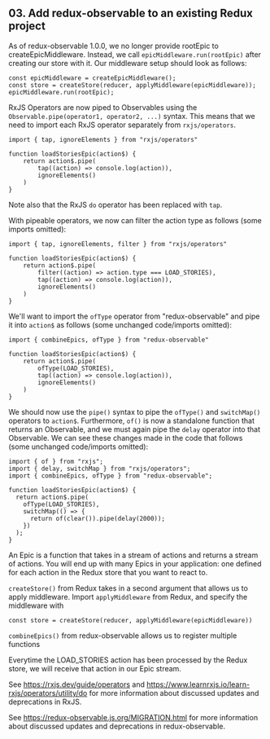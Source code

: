 ## 03. Add redux-observable to an existing Redux project

<Timestamp start="0:30" end="1:30">
    
As of redux-observable 1.0.0, we no longer provide rootEpic to createEpicMiddleware. Instead, we call `epicMiddleware.run(rootEpic)` after creating our store with it. Our middleware setup should look as follows:

```
const epicMiddleware = createEpicMiddleware();
const store = createStore(reducer, applyMiddleware(epicMiddleware));
epicMiddleware.run(rootEpic);
```

</Timestamp>

<Timestamp start="2:50" end="3:40">

RxJS Operators are now piped to Observables using the `Observable.pipe(operator1, operator2, ...)` syntax. This means that we need to import each RxJS operator separately from `rxjs/operators`.

```
import { tap, ignoreElements } from "rxjs/operators"

function loadStoriesEpic(action$) {
    return action$.pipe(
        tap((action) => console.log(action)),
        ignoreElements()
    )
}
```

Note also that the RxJS `do` operator has been replaced with `tap`.

</Timestamp>

<Timestamp start="4:15" end="4:50">

With pipeable operators, we now can filter the action type as follows (some imports omitted):

```
import { tap, ignoreElements, filter } from "rxjs/operators"

function loadStoriesEpic(action$) {
    return action$.pipe(
        filter((action) => action.type === LOAD_STORIES),
        tap((action) => console.log(action)),
        ignoreElements()
    )
}
```

</Timestamp>

<Timestamp start="4:51" end="5:20">

We'll want to import the `ofType` operator from "redux-observable" and pipe it into `action$` as follows (some unchanged code/imports omitted):

```
import { combineEpics, ofType } from "redux-observable"

function loadStoriesEpic(action$) {
    return action$.pipe(
        ofType(LOAD_STORIES),
        tap((action) => console.log(action)),
        ignoreElements()
    )
}
```

</Timestamp>

<Timestamp start="5:30" end="6:20">
    
We should now use the `pipe()` syntax to pipe the `ofType()` and `switchMap()` operators to `action$`. Furthermore, `of()` is now a standalone function that returns an Observable, and we must again pipe the `delay` operator into that Observable. We can see these changes made in the code that follows (some unchanged code/imports omitted):

```
import { of } from "rxjs";
import { delay, switchMap } from "rxjs/operators";
import { combineEpics, ofType } from "redux-observable";

function loadStoriesEpic(action$) {
  return action$.pipe(
    ofType(LOAD_STORIES),
    switchMap(() => {
      return of(clear()).pipe(delay(2000));
    })
  );
}
```

</Timestamp>

An Epic is a function that takes in a stream of actions and returns a stream of actions. You will end up with many Epics in your application: one defined for each action in the Redux store that you want to react to.

`createStore()` from Redux takes in a second argument that allows us to apply middleware. Import `applyMiddleware` from Redux, and specify the middleware with

`const store = createStore(reducer, applyMiddleware(epicMiddleware))`

`combineEpics()` from redux-observable allows us to register multiple functions

Everytime the LOAD_STORIES action has been processed by the Redux store, we will receive that action in our Epic stream.

See https://rxjs.dev/guide/operators and https://www.learnrxjs.io/learn-rxjs/operators/utility/do for more information about discussed updates and deprecations in RxJS.

See https://redux-observable.js.org/MIGRATION.html for more information about discussed updates and deprecations in redux-observable.
